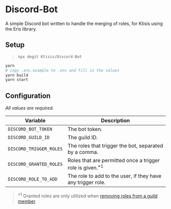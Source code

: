 # Discord-Bot

A simple Discord bot written to handle the merging of roles, for Ktisis using the Eris library.

## Setup

> `npx degit Ktisis/Discord-Bot`

```sh
yarn
# copy .env.example to .env and fill in the values
yarn build
yarn start
```

## Configuration

*All values are required.*

| Variable | Description |
| --- | --- |
| `DISCORD_BOT_TOKEN` | The bot token. |
| `DISCORD_GUILD_ID` | The guild ID. |
| `DISCORD_TRIGGER_ROLES` | The roles that trigger the bot, separated by a comma. |
| `DISCORD_GRANTED_ROLES` | Roles that are permitted once a trigger role is given.<sup>*1</sup> |
| `DISCORD_ROLE_TO_ADD` | The role to add to the user, if they have any trigger role. |

> <sup>*1</sup> Granted roles are only utilized when [removing roles from a guild member](https://github.com/ktisis-tools/Discord-Bot/blob/HEAD/src/events/guildMemberUpdate.ts#L27-L34).